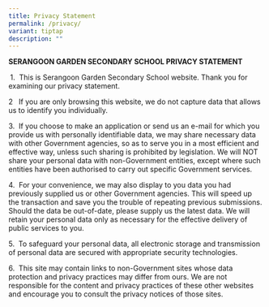 ```yaml
---
title: Privacy Statement
permalink: /privacy/
variant: tiptap
description: ""
---
```

<p><strong>SERANGOON GARDEN SECONDARY SCHOOL PRIVACY STATEMENT</strong>
</p>
<p><strong>&nbsp;</strong>1.&nbsp; This is Serangoon Garden Secondary School
website. Thank you for examining our privacy statement.&nbsp; &nbsp;</p>
<p>2&nbsp;&nbsp; If you are only browsing this website, we do not capture
data that allows us to identify you individually.</p>
<p>3.&nbsp; If you choose to make an application or send us an e-mail for
which you provide us with personally identifiable data, we may share necessary
data with other Government agencies, so as to serve you in a most efficient
and effective way, unless such sharing is prohibited by legislation. We
will NOT share your personal data with non-Government entities, except
where such entities have been authorised to carry out specific Government
services.&nbsp;&nbsp;&nbsp; &nbsp;</p>
<p>4.&nbsp; For your convenience, we may also display to you data you had
previously supplied us or other Government agencies. This will speed up
the transaction and save you the trouble of repeating previous submissions.
Should the data be out-of-date, please supply us the latest data. We will
retain your personal data only as necessary for the effective delivery
of public services to you.&nbsp;&nbsp;&nbsp; &nbsp;</p>
<p>5.&nbsp; To safeguard your personal data, all electronic storage and transmission
of personal data are secured with appropriate security technologies.&nbsp;&nbsp;&nbsp;&nbsp;
&nbsp;</p>
<p>6.&nbsp; This site may contain links to non-Government sites whose data
protection and privacy practices may differ from ours. We are not responsible
for the content and privacy practices of these other websites and encourage
you to consult the privacy notices of those sites.</p>